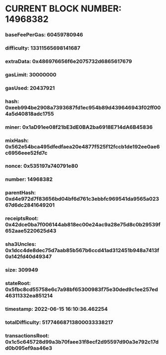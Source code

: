 # CURRENT BLOCK NUMBER: 14968382

### baseFeePerGas: 60459780946
### difficulty: 13311565698141687
### extraData: 0x486976656f6e2075732d6865617679
### gasLimit: 30000000
### gasUsed: 20437921
### hash: 0xeeb994be2908a7393687fd1ec954b89d439646943f02ff004a5d40818adc1755
### miner: 0x1aD91ee08f21bE3dE0BA2ba6918E714dA6B45836
### mixHash: 0x562e54bca495dfedfaea20e4877f525f12fccb1de192ee0ae6c6956eee52fd7c
### nonce: 0x535197a740791e80
### number: 14968382
### parentHash: 0xd4e972d7f83656bd04bf6d761c3ebbfc969541da9565a02367d6dc2841649201
### receiptsRoot: 0x42dce0ba7f006144ab818ec00e24ac9a28e75d8c0b29539f652aae5220625d43
### sha3Uncles: 0x1dcc4de8dec75d7aab85b567b6ccd41ad312451b948a7413f0a142fd40d49347
### size: 309949
### stateRoot: 0x5fbc8cd55758e6c7a98bf65300983f75e30ded9c1ee257ed46311332ea851214
### timestamp: 2022-06-15 16:10:36.462254
### totalDifficulty: 51774668713800033338217
### transactionsRoot: 0x1c5c645728d99a3b70faee31f8ecf2d95597d90a3e792c17dd0b095ef9aa46e3
